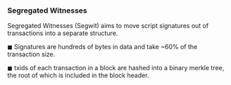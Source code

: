 ### Segregated Witnesses





Segregated Witnesses \(Segwit\) aims to move script signatures out of transactions into a separate structure.  

◼ Signatures are hundreds of bytes in data and take ~60% of the transaction size.

◼ txids of each transaction in a block are hashed into a binary merkle tree, the root of which is included in the block header.

